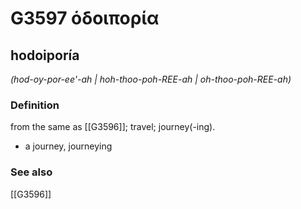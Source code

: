 # G3597 ὁδοιπορία

## hodoiporía

_(hod-oy-por-ee'-ah | hoh-thoo-poh-REE-ah | oh-thoo-poh-REE-ah)_

### Definition

from the same as [[G3596]]; travel; journey(-ing).

- a journey, journeying

### See also

[[G3596]]

